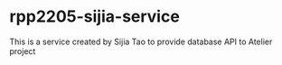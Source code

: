 # rpp2205-sijia-service
This is a service created by Sijia Tao to provide database API to Atelier project